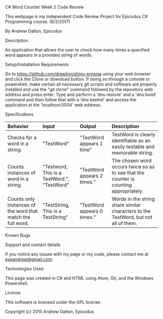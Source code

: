 C# Word Counter Week 2 Code Review

This webpage is my Independent Code Review Project for Epicodus C# Programming course. (6/2/2017)

By Andrew Dalton, Epicodus

Description

An application that allows the user to check how many times a specified word appears in a provided string of words.

Setup/Installation Requirements

Go to https://github.com/drewlinn/shiny-enigma using your web browser and click the Clone or download button. If doing so through a console or powershell, make certain all necessary git scripts and software are properly installed and use the "git clone" command followed by the repository web address and press enter. Type and perform a 'dnu restore' and a 'dnu build' command and then follow that with a 'dnx kestrel' and access the application at the 'localhost:5004' web address.

Specifications

| Behavior | Input | Output | Description |
|:---------|:------|:-------|:------------|
| Checks for a word in a string. | "TestWord" | "TestWord appears 1 time" | TestWord is clearly identifiable as an easily testable and memorable string. |
| Counts instances of word in a string. | "Testword, This is a TestWord.", "TestWord" | "TestWord appears 2 times." | The chosen word occurs twice so as to see that the counter is counting appropriately. |
| Counts only instances of the word that match the full word. | "TestString, This is a TestString" | "TestWord appears 0 times." | Words in the string share similar characters to the TestWord, but not all of them. |

Known Bugs



Support and contact details

If you notice any issues with my page or my code, please contact me at expandrew@gmail.com.

Technologies Used

This page was created in C# and HTML using Atom, Git, and the Windows Powershell.

License

This software is licensed under the GPL license.

Copyright (c) 2015 Andrew Dalton, Epicodus
